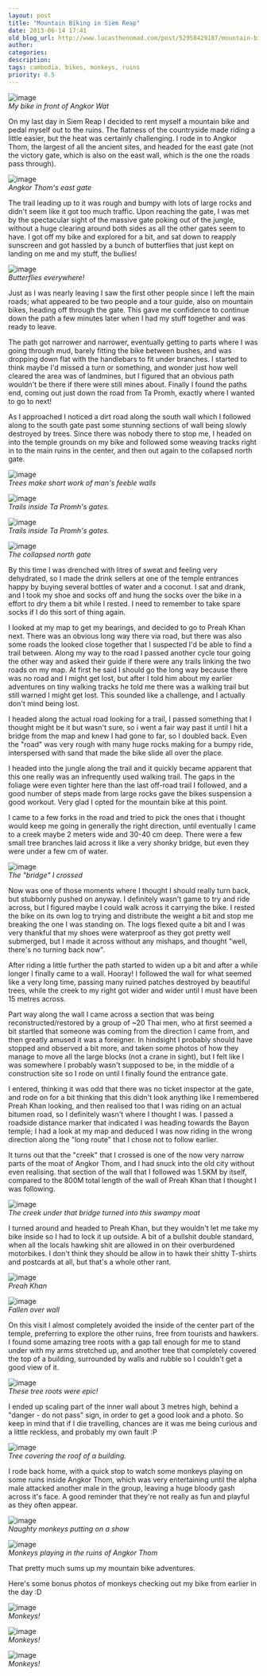 ```yaml
---
layout: post
title: "Mountain Biking in Siem Reap"
date: 2013-06-14 17:41
old_blog_url: http://www.lucasthenomad.com/post/52958429187/mountain-biking-in-siem-reap
author: 
categories: 
description: 
tags: cambodia, bikes, monkeys, ruins
priority: 0.5
---
```


<p class="flickr-image"><img alt="image" src="http://media.tumblr.com/c46ec58347b75bfddc9ff1f90dee4ed0/tumblr_inline_modqtuu34O1qz4rgp.jpg" /><br /><em>My bike in front of Angkor Wat</em></p>

On my last day in Siem Reap I decided to rent myself a mountain bike and pedal myself out to the ruins. The flatness of the countryside made riding a little easier, but the heat was certainly challenging. I rode in to Angkor Thom, the largest of all the ancient sites, and headed for the east gate (not the victory gate, which is also on the east wall, which is the one the roads pass through).

<p class="flickr-image"><img alt="image" src="http://media.tumblr.com/be50972d0516e2bcc7b43a1a4cdc14fd/tumblr_inline_modqtj1cNW1qz4rgp.jpg" /><br /><em>Angkor Thom's east gate</em></p>

The trail leading up to it was rough and bumpy with lots of large rocks and didn't seem like it got too much traffic. Upon reaching the gate, I was met by the spectacular sight of the massive gate poking out of the jungle, without a huge clearing around both sides as all the other gates seem to have. I got off my bike and explored for a bit, and sat down to reapply sunscreen and got hassled by a bunch of butterflies that just kept on landing on me and my stuff, the bullies!

<!-- more -->

<p class="flickr-image"><img alt="image" src="http://media.tumblr.com/797308c9dd30edd23149e1f3b8b66404/tumblr_inline_modqu4xYgb1qz4rgp.jpg" /><br /><em>Butterflies everywhere!</em></p>

Just as I was nearly leaving I saw the first other people since I left the main roads; what appeared to be two people and a tour guide, also on mountain bikes, heading off through the gate. This gave me confidence to continue down the path a few minutes later when I had my stuff together and was ready to leave.

The path got narrower and narrower, eventually getting to parts where I was going through mud, barely fitting the bike between bushes, and was dropping down flat with the handlebars to fit under branches. I started to think maybe I'd missed a turn or something, and wonder just how well cleared the area was of landmines, but I figured that an obvious path wouldn't be there if there were still mines about. Finally I found the paths end, coming out just down the road from Ta Promh, exactly where I wanted to go to next!

As I approached I noticed a dirt road along the south wall which I followed along to the south gate past some stunning sections of wall being slowly destroyed by trees. Since there was nobody there to stop me, I headed on into the temple grounds on my bike and followed some weaving tracks right in to the main ruins in the center, and then out again to the collapsed north gate.

<p class="flickr-image"><img alt="image" src="http://media.tumblr.com/4954f6fd99a4f3730eeb8b3863847415/tumblr_inline_modr0mtuMr1qz4rgp.jpg" /><br /><em>Trees make short work of man's feeble walls</em></p>
<p class="flickr-image"><img alt="image" src="http://media.tumblr.com/f95779e0996c5104929786c899fca2d4/tumblr_inline_modqyjWKf91qz4rgp.jpg" /><br /><em>Trails inside Ta Promh's gates.</em></p>
<p class="flickr-image"><img alt="image" src="http://media.tumblr.com/cc3c7a807ecca4d5f482b7d143f83b22/tumblr_inline_modqxsU4dd1qz4rgp.jpg" /><br /><em>Trails inside Ta Promh's gates.</em></p>
<p class="flickr-image"><img alt="image" src="http://media.tumblr.com/f06718f0e08e60d91aee638d248b44c4/tumblr_inline_modqze1kZS1qz4rgp.jpg" /><br /><em>The collapsed north gate</em></p>

By this time I was drenched with litres of sweat and feeling very dehydrated, so I made the drink sellers at one of the temple entrances happy by buying several bottles of water and a coconut. I sat and drank, and I took my shoe and socks off and hung the socks over the bike in a effort to dry them a bit while I rested. I need to remember to take spare socks if I do this sort of thing again.

I looked at my map to get my bearings, and decided to go to Preah Khan next. There was an obvious long way there via road, but there was also some roads the looked close together that I suspected I'd be able to find a trail between. Along my way to the road I passed another cycle tour going the other way and asked their guide if there were any trails linking the two roads on my map. At first he said I should go the long way because there was no road and I might get lost, but after I told him about my earlier adventures on tiny walking tracks he told me there was a walking trail but still warned I might get lost. This sounded like a challenge, and I actually don't mind being lost.

I headed along the actual road looking for a trail, I passed something that I thought might be it but wasn't sure, so i went a fair way past it until I hit a bridge from the map and knew I had gone to far, so I doubled back. Even the "road" was very rough with many huge rocks making for a bumpy ride, interspersed with sand that made the bike slide all over the place.

I headed into the jungle along the trail and it quickly became apparent that this one really was an infrequently used walking trail. The gaps in the foliage were even tighter here than the last off-road trail I followed, and a good number of steps made from large rocks gave the bikes suspension a good workout. Very glad I opted for the mountain bike at this point.

I came to a few forks in the road and tried to pick the ones that i thought would keep me going in generally the right direction, until eventually I came to a creek maybe 2 meters wide and 30-40 cm deep. There were a few small tree branches laid across it like a very shonky bridge, but even they were under a few cm of water.

<p class="flickr-image"><img alt="image" src="http://media.tumblr.com/7171aec1e4c35a6eee2e7ab7cb2ce21f/tumblr_inline_modqubun8z1qz4rgp.jpg" /><br /><em>The "bridge" I crossed</em></p>

Now was one of those moments where I thought I should really turn back, but stubbornly pushed on anyway. I definitely wasn't game to try and ride across, but I figured maybe I could walk across it carrying the bike. I rested the bike on its own log to trying and distribute the weight a bit and stop me breaking the one I was standing on. The logs flexed quite a bit and I was very thankful that my shoes were waterproof as they got pretty well submerged, but I made it across without any mishaps, and thought "well, there's no turning back now".

After riding a little further the path started to widen up a bit and after a while longer I finally came to a wall. Hooray! I followed the wall for what seemed like a very long time, passing many ruined patches destroyed by beautiful trees, while the creek to my right got wider and wider until I must have been 15 metres across.

Part way along the wall I came across a section that was being reconstructed/restored by a group of ~20 Thai men, who at first seemed a bit startled that someone was coming from the direction I came from, and then greatly amused it was a foreigner. In hindsight I probably should have stopped and observed a bit more, and taken some photos of how they manage to move all the large blocks (not a crane in sight), but I felt like I was somewhere I probably wasn't supposed to be, in the middle of a construction site so I rode on until I finally found the entrance gate.

I entered, thinking it was odd that there was no ticket inspector at the gate, and rode on for a bit thinking that this didn't look anything like I remembered Preah Khan looking, and then realised too that I was riding on an actual bitumen road, so I definitely wasn't where I thought I was. I passed a roadside distance marker that indicated I was heading towards the Bayon temple; I had a look at my map and deduced I was now riding in the wrong direction along the "long route" that I chose not to follow earlier.

It turns out that the "creek" that I crossed is one of the now very narrow parts of the moat of Angkor Thom, and I had snuck into the old city without even realising. that section of the wall that I followed was 1.5KM by itself, compared to the 800M total length of the wall of Preah Khan that I thought I was following.

<p class="flickr-image"><img alt="image" src="http://media.tumblr.com/3671653c34d95d549d5d5fabac7e9a9e/tumblr_inline_modqvt7e3W1qz4rgp.jpg" /><br /><em>The creek under that bridge turned into this swampy moat</em></p>

I turned around and headed to Preah Khan, but they wouldn't let me take my bike inside so I had to lock it up outside. A bit of a bullshit double standard, when all the locals hawking shit are allowed in on their overburdened motorbikes. I don't think they should be allow in to hawk their shitty T-shirts and postcards at all, but that's a whole other rant.

<p class="flickr-image"><img alt="image" src="http://media.tumblr.com/496434abe7a8088d8d9444a994e4d3ea/tumblr_inline_modqzyjpci1qz4rgp.jpg" /><br /><em>Preah Khan</em></p>
<p class="flickr-image"><img alt="image" src="http://media.tumblr.com/8f9c49b7f6ede42b80190de04f045c87/tumblr_inline_modquoE3p11qz4rgp.jpg" /><br /><em>Fallen over wall</em></p>

On this visit I almost completely avoided the inside of the center part of the temple, preferring to explore the other ruins, free from tourists and hawkers. I found some amazing tree roots with a gap tall enough for me to stand under with my arms stretched up, and another tree that completely covered the top of a building, surrounded by walls and rubble so I couldn't get a good view of it.

<p class="flickr-image"><img alt="image" src="http://media.tumblr.com/669eab9c71fb2cc61ccce61ced72600e/tumblr_inline_modqvbO9K41qz4rgp.jpg" /><br /><em>These tree roots were epic!</em></p>

I ended up scaling part of the inner wall about 3 metres high, behind a "danger - do not pass" sign, in order to get a good look and a photo. So keep in mind that if I die travelling, chances are it was me being curious and a little reckless, and probably my own fault :P

<p class="flickr-image"><img alt="image" src="http://media.tumblr.com/5b3132bc36f958a74024fd153192e3fb/tumblr_inline_modqziWrwc1qz4rgp.jpg" /><br /><em>Tree covering the roof of a building.</em></p>

I rode back home, with a quick stop to watch some monkeys playing on some ruins inside Angkor Thom, which was very entertaining until the alpha male attacked another male in the group, leaving a huge bloody gash across it's face. A good reminder that they're not really as fun and playful as they often appear.

<p class="flickr-image"><img alt="image" src="http://media.tumblr.com/c8e517197e17652fac26b08201c9a49c/tumblr_inline_modqxdE5VH1qz4rgp.jpg" /><br /><em>Naughty monkeys putting on a show</em></p>
<p class="flickr-image"><img alt="image" src="http://media.tumblr.com/d13fea4e44e01807f1a9df49e347922b/tumblr_inline_modqxjHNDM1qz4rgp.jpg" /><br /><em>Monkeys playing in the ruins of Angkor Thom</em></p>

That pretty much sums up my mountain bike adventures.

Here's some bonus photos of monkeys checking out my bike from earlier in the day :D

<p class="flickr-image"><img alt="image" src="http://media.tumblr.com/dafd0b1104eb9792b05e905792994c0d/tumblr_inline_modqw5aGIP1qz4rgp.jpg" /><br /><em>Monkeys!</em></p>
<p class="flickr-image"><img alt="image" src="http://media.tumblr.com/b2a2dea296e3a628b0acf212839f6364/tumblr_inline_modqwkSFOj1qz4rgp.jpg" /><br /><em>Monkeys!</em></p>
<p class="flickr-image"><img alt="image" src="http://media.tumblr.com/ab1f334b62645461a96f214051696fa9/tumblr_inline_modqx3HWSo1qz4rgp.jpg" /><br /><em>Monkeys!</em></p>
